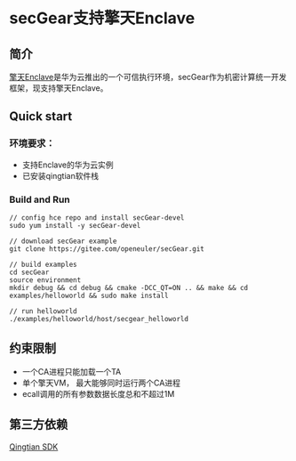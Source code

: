 # secGear支持擎天Enclave
## 简介
[擎天Enclave](https://support.huaweicloud.com/productdesc-ecs/ecs_03_1421.html)是华为云推出的一个可信执行环境，secGear作为机密计算统一开发框架，现支持擎天Enclave。
## Quick start
### 环境要求：
- 支持Enclave的华为云实例
- 已安装qingtian软件栈
### Build and Run

```
// config hce repo and install secGear-devel
sudo yum install -y secGear-devel

// download secGear example
git clone https://gitee.com/openeuler/secGear.git

// build examples
cd secGear
source environment
mkdir debug && cd debug && cmake -DCC_QT=ON .. && make && cd examples/helloworld && sudo make install

// run helloworld
./examples/helloworld/host/secgear_helloworld
```

## 约束限制
- 一个CA进程只能加载一个TA
- 单个擎天VM， 最大能够同时运行两个CA进程
- ecall调用的所有参数数据长度总和不超过1M


## 第三方依赖
[Qingtian SDK](https://gitee.com/HuaweiCloudDeveloper/huawei-qingtian/tree/master)